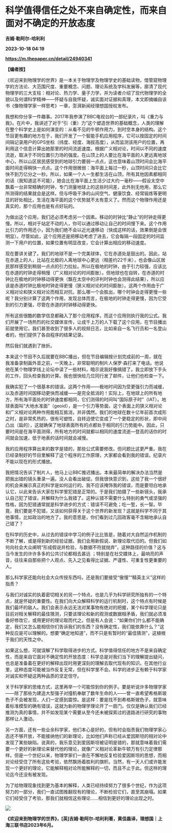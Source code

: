 # 科学值得信任之处不来自确定性，而来自面对不确定的开放态度
**吉姆·勒阿尔-哈利利**

**2023-10-18 04:19**

**https://m.thepaper.cn/detail/24940341**

**【编者按】**

《欢迎来到物理学的世界》是一本关于物理学及物理学史的基础读物，借管窥物理学的方法论、大范围尺度、重要概念、问题、理论系统及学科发展等，廓清了现代物理学的三大支柱：相对论、热力学、量子力学，并为读者介绍了现代物理学的全貌以及何谓科学精神——怀疑与自我怀疑，诚实面对证据和真理，本文即摘编自该书《像物理学家一样思考》一章，澎湃新闻经理想国授权发布。

我想和你分享一件趣事。2017年我参演了BBC电视台的一部纪录片，叫《重力与我》。在片中，我讲述了对于“引（重）力”这个塑造世界的基础概念，人类的理解在整个科学史上是如何演变的：从看不见的牛顿作用力，到时空本身的结构。这个节目更有趣的地方在于，我们开发了一个智能手机应用程序，它可以按固定的时间间隔记录用户的GPS坐标（纬度、经度、海拔高度），从而监测该用户的位置，再利用这个信息计算出她那里的时间流逝速度。根据广义相对论，时间以不同的速度流逝，取决于不同位置引力场的强度。在山顶上的人要比在海平面的人更远离地球中心，所以山区居民感受到的地球引力要弱一点点，这也意味着山顶时间会比海平面时间走得稍快一点点。这个作用很微弱：海平面上每过一秒，山顶时间只会比它快不到万亿分之一秒。所以，如果一个人一生都生活在山顶，所有其他因素都相同的话（我知道这不可能），她会比在海平面上生活少过大约一毫秒——假设太空中飘着一台非常精确的时钟，专门测量地球上的这些时间差，此外别无他用，那么它所测得的结果就会是这样。但与呼吸干净的山间空气、健康饮食、经常锻炼等更明显的好处相比，生活在海平面的这个优势就不太有意义了。然而这个物理作用还是真实的，那个应用也是有点好玩的。

为做出这个应用，我们还必须考虑另一个因素。移动的时钟比“静止”的时钟走得更慢。所以，相对于站定不动的人，你可以通过移动让自己的时间慢下来。这个作用比引力的作用还小，因为我们绝不会以近光速移动（快成这样的话，效果倒是会很明显）。尽管如此，这个应用还是把移动考虑了进去，它会每隔一段固定的时间监测一下用户的位置，如果位置有明显改变，它会计算出相应的移动速度。

现在要讲关键了。我们的地球不是一个完美球体，它在赤道处是鼓出的。因此，站在赤道上的人，比站在北极的人离地球中心更远（相差约22千米），也会像山区居民那样感受到稍弱一点点的引力拉扯。所以在极地的时钟，由于引力较强，应该比在赤道的时钟走得稍慢（广义相对论的时间膨胀）。但地球也在自转，在赤道的时钟比在极地的时钟移动得更快（飘在太空中的评判时钟也会测得此结果），所以应该是赤道时钟比极地时钟走得更慢（狭义相对论的时间膨胀）。这两个作用由于广义相对论和狭义相对论而相互对抗，那么哪一个会胜出，哪个时钟会走得更慢一些呢？我分别计算了这两个作用，发现总体而言，在极地的时钟走得更慢，因为它受到的引力更强，尽管在赤道的时钟移动得更快。

所有这些很酷的数学信息都融入了那个应用程序，而这个应用则执行我的公式。我们开展了一场热烈的社交媒体宣传，让成千上万的人下载了这个应用，在节目播出前就使用它。我们甚至收到了很多人的视频日志，比如来自一名飞行员和一名登山者的，他们提供了各自程序的结果记录。

然后我们就遇到了挫折。

本来这个节目不久后就要在BBC播出，但在节目编辑按计划完成前的一周，就在我准备录制画外音之前，一天晚上，非常聪明的制片人保罗·森打来了电话。他说他在某个物理学线上论坛中读了一些材料，暗示说我好像搞错了。我立即放下手头的工作，回头检查我的计算。我也很快给几位同行发了邮件，让他们也检查一下。

我确实犯了一个很基本的错误。这两个作用——极地时间因为受更强引力而减缓，以及赤道时间因移动更快而减缓——是完全抵消的！实际上，在地球上的所有地方，所有海平面处的时钟速度都相同，它们测得的时间叫“国际原子时”（IAT）。地球表面叫“大地水准面”（geoid），是一个引力等势面，这个表面上的狭义相对论和广义相对论两种作用能相互抵消，并非偶然。我们的地球在数十亿年前首次成形之时，是非常炙热的，很有可塑性，自转迫使它变成了一个更稳定的形状，即中间凸出（扁的），这就确保了地球表面所有的点都处于相同的引力势能中。因此，只要时间是在海平面测得，所有地方的时间就都以相同的速度流逝—登高的话你的时间就会加速，低于地表的话时间就会减慢。

我的应用程序算出来的数字是错的，那些公式需要修改。但问题比这更严重。我在已经录制好的节目里解释了这个程序的工作原理，大家都会看到我的错误。纪录片不能以现在的形式播放。

我把情况告诉了制片人，他马上让BBC推迟播出。本来最简单的解决办法当然是把我出错的镜头重录一遍。没人会看出破绽。但我很快意识到，这给了我一个很好的机会来展示真正的科学是如何运行的。我不应该掩饰我的错误，而是要坦白地承认它，以此来告诉大家在科学里犯错是正常的。于是我们拍摄了一些新镜头，我承认自己犯了错误，并解释为什么我错了。这种认错不需要什么特别的勇气或坚强的性格，因为犯错通常就是科学进步的方式：错误不可避免；吃一堑，长一智。毕竟，我们要是不犯错，又该如何获得关于这个世界的新发现？这就是科学不同于其他事情，比如政治的地方了。我的意思是，你们看到过几回政客毫不含糊地承认自己错了？

在科学的历史中，从过去的错误中学习的例子比比皆是，随着对大自然运作机制的不断了解，或是得到新的经验证据，我们会用新假说、新理论取代旧的。但我们如何向社会大众阐明“形成假说并检验，与数据不符就抛弃”，这种路径的价值？这与当今发生的许许多多的公共讨论都相去甚远 ；特别是在社交媒体上，最响亮的声音，往往来自那些把个人观点、先入之见看得比证据、严谨性、可重复性更重要的人。

那么科学家还能向社会大众传授东西吗，还是我们要接受“傲慢”“精英主义”这样的指责？

与我们对诚实的执着密切相关的另一个特点，也是几乎为科学研究所独有的一个特点，就是怀疑的重要性。在我们向大众解释科学的运行机制时，这个特点有时候是我们最坏的敌人。我们会表示永远无法对某事物有绝对的把握，某个科学理论只是目前对相关解释的最佳猜测，只要该理论和新的观测或数据相矛盾，我们就必须准备好修改它，或用更好的理论取而代之。但是有人会说：“如果你们什么都不能确定，我们又怎么能相信你们告诉我们的东西？没有确定性，我们能依靠什么？”这种反应是可以理解的。想要“确定地知道”，而不只是有暂时的“最佳猜测”，这植根于我们的天性之中。

如果这么想，可就误解了科学取得进步的方式。科学值得信任的地方不是来自确定性，而是来自它面对不确定性的开放态度：科学总是对我们当下的理解提出疑问，也总是准备着在更好的解释出现时用更深刻的理解去取代现有的知识。在其他行业里，这种态度可能被当作反复无常，但在科学里不会。科学的进步正有赖于科学家对诚实和怀疑这两种品质的坚定信守。

关于科学家的思维方式，这里再举一个可能惊到你的例子。要是听说许多物理学家——除了那些为建造大型强子对撞机奉献了数年生命的人——曾一直希望希格斯玻色子不会被发现，人们一定感到震惊。是这样：要是找不到希格斯玻色子，就意味着标准模型的确有错误，这就为新的物理学理论开了一扇门。仅仅是确认我们已经推测为真的事情，并不如发现某个需要从至今还未被探索过的道路进行研究的事物那样让人激动。

另一方面，还有一些业余科学家，他们本心是好的，但有时会指责我们物理学家心态还不够开放，不能接纳他们的新理论，比如他们声称已经从爱因斯坦的相对论中发现了某些缺陷。说真的，我乐意见到爱因斯坦被证明是错的，那就意味着我们需要一个更好的新理论来替代他的理论，就像广义相对论革新牛顿万有引力定律那样。但是一个世纪以来，物理学家们一直在不懈地反复检验爱因斯坦的思想，而相对论经受住了所有这些考验，依然飘扬着胜利的旗帜。当然，有一天人们或许能发现一个更好的理论，它能解释相对论所能解释的一切，而且不止于此。但这样的理论迄今还没有被发现。

为了给物理现象找到更为基本的解释，人类已经持续努力了很多个世纪，作为这项努力的一部分，我们一直试图推翻现有的理论，不断检验它们，直至其崩塌。如果它们经受住了考验，那我们就相信这些理论……相信到更好的理论出现之时。

![](https://imagecloud.thepaper.cn/thepaper/image/274/217/953.png)

**《欢迎来到物理学的世界》，\[英\]吉姆·勒阿尔-哈利利著，黄佳磊译，理想国｜上海三联书店2023年6月。**